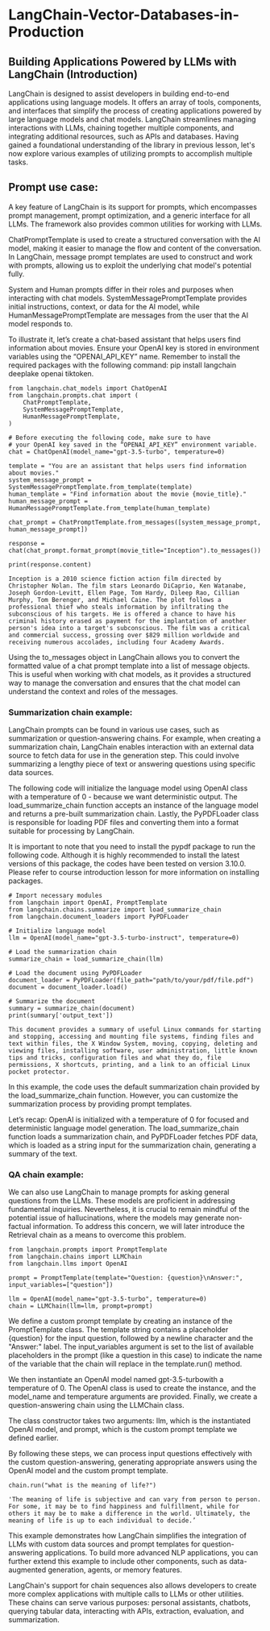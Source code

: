 # LangChain-Vector-Databases-in-Production

## Building Applications Powered by LLMs with LangChain (Introduction)

LangChain is designed to assist developers in building end-to-end applications using language models. It offers an array of tools, components, and interfaces that simplify the process of creating applications powered by large language models and chat models. LangChain streamlines managing interactions with LLMs, chaining together multiple components, and integrating additional resources, such as APIs and databases. Having gained a foundational understanding of the library in previous lesson, let's now explore various examples of utilizing prompts to accomplish multiple tasks.

## Prompt use case:
A key feature of LangChain is its support for prompts, which encompasses prompt management, prompt optimization, and a generic interface for all LLMs. The framework also provides common utilities for working with LLMs.

ChatPromptTemplate is used to create a structured conversation with the AI model, making it easier to manage the flow and content of the conversation. In LangChain, message prompt templates are used to construct and work with prompts, allowing us to exploit the underlying chat model's potential fully.

System and Human prompts differ in their roles and purposes when interacting with chat models. SystemMessagePromptTemplate provides initial instructions, context, or data for the AI model, while HumanMessagePromptTemplate are messages from the user that the AI model responds to.

To illustrate it, let’s create a chat-based assistant that helps users find information about movies. Ensure your OpenAI key is stored in environment variables using the “OPENAI_API_KEY” name. Remember to install the required packages with the following command: pip install langchain deeplake openai tiktoken.


```
from langchain.chat_models import ChatOpenAI
from langchain.prompts.chat import (
    ChatPromptTemplate,
    SystemMessagePromptTemplate,
    HumanMessagePromptTemplate,
)

# Before executing the following code, make sure to have
# your OpenAI key saved in the “OPENAI_API_KEY” environment variable.
chat = ChatOpenAI(model_name="gpt-3.5-turbo", temperature=0)

template = "You are an assistant that helps users find information about movies."
system_message_prompt = SystemMessagePromptTemplate.from_template(template)
human_template = "Find information about the movie {movie_title}."
human_message_prompt = HumanMessagePromptTemplate.from_template(human_template)

chat_prompt = ChatPromptTemplate.from_messages([system_message_prompt, human_message_prompt])

response = chat(chat_prompt.format_prompt(movie_title="Inception").to_messages())

print(response.content)
```

```
Inception is a 2010 science fiction action film directed by Christopher Nolan. The film stars Leonardo DiCaprio, Ken Watanabe, Joseph Gordon-Levitt, Ellen Page, Tom Hardy, Dileep Rao, Cillian Murphy, Tom Berenger, and Michael Caine. The plot follows a professional thief who steals information by infiltrating the subconscious of his targets. He is offered a chance to have his criminal history erased as payment for the implantation of another person's idea into a target's subconscious. The film was a critical and commercial success, grossing over $829 million worldwide and receiving numerous accolades, including four Academy Awards.
```

Using the to_messages object in LangChain allows you to convert the formatted value of a chat prompt template into a list of message objects. This is useful when working with chat models, as it provides a structured way to manage the conversation and ensures that the chat model can understand the context and roles of the messages.

### Summarization chain example:
LangChain prompts can be found in various use cases, such as summarization or question-answering chains. For example, when creating a summarization chain, LangChain enables interaction with an external data source to fetch data for use in the generation step. This could involve summarizing a lengthy piece of text or answering questions using specific data sources.

The following code will initialize the language model using OpenAI class with a temperature of 0 - because we want deterministic output.  The load_summarize_chain function accepts an instance of the language model and returns a pre-built summarization chain. Lastly, the PyPDFLoader class is responsible for loading PDF files and converting them into a format suitable for processing by LangChain. 

It is important to note that you need to install the pypdf package to run the following code. Although it is highly recommended to install the latest versions of this package, the codes have been tested on version 3.10.0. Please refer to course introduction lesson for more information on installing packages. 

```
# Import necessary modules
from langchain import OpenAI, PromptTemplate
from langchain.chains.summarize import load_summarize_chain
from langchain.document_loaders import PyPDFLoader

# Initialize language model
llm = OpenAI(model_name="gpt-3.5-turbo-instruct", temperature=0)

# Load the summarization chain
summarize_chain = load_summarize_chain(llm)

# Load the document using PyPDFLoader
document_loader = PyPDFLoader(file_path="path/to/your/pdf/file.pdf")
document = document_loader.load()

# Summarize the document
summary = summarize_chain(document)
print(summary['output_text'])
```

```
This document provides a summary of useful Linux commands for starting and stopping, accessing and mounting file systems, finding files and text within files, the X Window System, moving, copying, deleting and viewing files, installing software, user administration, little known tips and tricks, configuration files and what they do, file permissions, X shortcuts, printing, and a link to an official Linux pocket protector.
```

In this example, the code uses the default summarization chain provided by the load_summarize_chain function. However, you can customize the summarization process by providing prompt templates.

Let’s recap:  OpenAI is initialized with a temperature of 0 for focused and deterministic language model generation. The load_summarize_chain function loads a summarization chain, and PyPDFLoader fetches PDF data, which is loaded as a string input for the summarization chain, generating a summary of the text.

### QA chain example:
We can also use LangChain to manage prompts for asking general questions from the LLMs. These models are proficient in addressing fundamental inquiries. Nevertheless, it is crucial to remain mindful of the potential issue of hallucinations, where the models may generate non-factual information. To address this concern, we will later introduce the Retrieval chain as a means to overcome this problem.

```
from langchain.prompts import PromptTemplate
from langchain.chains import LLMChain
from langchain.llms import OpenAI

prompt = PromptTemplate(template="Question: {question}\nAnswer:", input_variables=["question"])

llm = OpenAI(model_name="gpt-3.5-turbo", temperature=0)
chain = LLMChain(llm=llm, prompt=prompt)
```

We define a custom prompt template by creating an instance of the PromptTemplate class. The template string contains a placeholder {question} for the input question, followed by a newline character and the "Answer:" label.  The input_variables argument is set to the list of available placeholders in the prompt (like a question in this case) to indicate the name of the variable that the chain will replace in the template.run() method.

We then instantiate an OpenAI model named gpt-3.5-turbowith a temperature of 0. The OpenAI class is used to create the instance, and the model_name and temperature arguments are provided. Finally, we create a question-answering chain using the LLMChain class. 

The class constructor takes two arguments: llm, which is the instantiated OpenAI model, and prompt, which is the custom prompt template we defined earlier. 

By following these steps, we can process input questions effectively with the custom question-answering, generating appropriate answers using the OpenAI model and the custom prompt template.

```
chain.run("what is the meaning of life?")
```
 
```
'The meaning of life is subjective and can vary from person to person. For some, it may be to find happiness and fulfillment, while for others it may be to make a difference in the world. Ultimately, the meaning of life is up to each individual to decide.’
```
This example demonstrates how LangChain simplifies the integration of LLMs with custom data sources and prompt templates for question-answering applications. To build more advanced NLP applications, you can further extend this example to include other components, such as data-augmented generation, agents, or memory features.

LangChain's support for chain sequences also allows developers to create more complex applications with multiple calls to LLMs or other utilities. These chains can serve various purposes: personal assistants, chatbots, querying tabular data, interacting with APIs, extraction, evaluation, and summarization.
